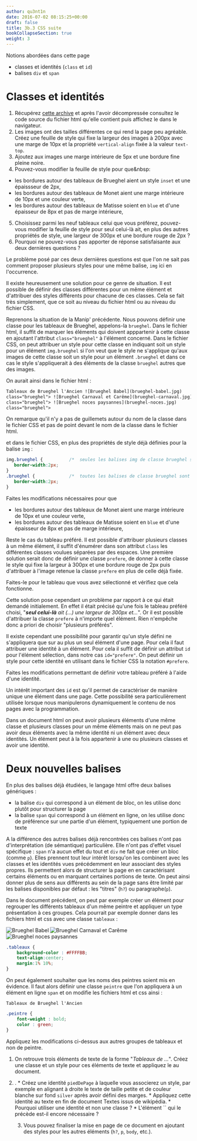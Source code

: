 ```yaml
---
author: qu3nt1n
date: 2016-07-02 08:15:25+00:00
draft: false
title: 3b.3 CSS suite
bookCollapseSection: true
weight: 3
---
```




Notions abordées dans cette page



* classes et identités (`class` et `id`)
* balises `div` et `span`







# Classes et identités








1. Récupérez [cette archive](https://drive.google.com/open?id=0B4Mq2ZGzUQ3VTUtiVi14OWM2ak0) et après l'avoir décompressée consultez le code source du fichier html qu'elle contient puis affichez le dans le navigateur.
2. Les images ont des tailles différentes ce qui rend la page peu agréable. Créez une feuille de style qui fixe la largeur des images à 200px avec une marge de 10px et la propriété `vertical-align` fixée à la valeur `text-top`.
3. Ajoutez aux images une marge intérieure de 5px et une bordure fine pleine noire.
4. Pouvez-vous modifier la feuille de style pour que&nbsp:

  * les bordures autour des tableaux de Brueghel aient un style `inset` et une épaissseur de 2px,
  * les bordures autour des tableaux de Monet aient une marge intérieure de 10px et une couleur verte,
  * les bordures autour des tableaux de Matisse soient en `blue` et d'une épaisseur de 8px et pas de marge intérieure,


5. Choisissez parmi les neuf tableaux celui que vous préférez, pouvez-vous modifier la feuille de style pour seul celui-là ait, en plus des autres propriétés de style, une largeur de 300px et une bordure rouge de 2px ?
6. Pourquoi ne pouvez-vous pas apporter de réponse satisfaisante aux deux dernières questions ?




Le problème posé par ces deux dernières questions est que l'on ne sait pas comment proposer plusieurs styles pour une même balise, `img` ici en l'occurrence.

Il existe heureusement une solution pour ce genre de situation. Il est possible de définir des classes différentes pour un même élément et d'attribuer des styles différents pour chacune de ces classes. Cela se fait très simplement, que ce soit au niveau du fichier html ou au niveau du fichier CSS.

Reprenons la situation de la Manip' précédente. Nous pouvons définir une classe pour les tableaux de Brueghel, appelons-la `brueghel`. Dans le fichier html, il suffit de marquer les éléments qui doivent apppartenir à cette classe en ajoutant l'attribut `class="brueghel"` à l'élément concerné. Dans le fichier CSS, on peut attribuer un style pour cette
classe en indiquant soit un style pour un élément `img.brueghel` si l'on veut que le style ne
s'applique qu'aux images de cette classe soit un style pour un élément `.brueghel` et dans ce cas le style s'appliquerait à des éléments de la classe `brueghel` autres que des images.

On aurait ainsi dans le fichier html :




~~~html
Tableaux de Brueghel l'Ancien ![Brueghel Babel](brueghel-babel.jpg)
class="brueghel"> ![Brueghel Carnaval et Carême](brueghel-carnaval.jpg)
class="brueghel"> ![Brueghel noces paysannes](brueghel-noces.jpg)
class="brueghel">
~~~


On remarque qu'il n'y a pas de guillemets autour du nom de la classe
dans le fichier CSS et pas de point devant le nom de la classe dans le
fichier html.


et dans le fichier CSS, en plus des propriétés de style déjà
définies pour la balise `img` :

~~~css
img.brueghel {          /*  seules les balises img de classe brueghel sont impactées */
   border-width:2px;
}
.brueghel {             /*  toutes les balises de classe brueghel sont impactées */
   border-width:2px;
}
~~~




Faites les modifications nécessaires pour que



* les bordures autour des tableaux de Monet aient une marge intérieure de 10px et une couleur verte,
* les bordures autour des tableaux de Matisse soient en `blue` et d'une épaisseur de 8px et pas de marge intérieure,




Reste le cas du tableau préféré. Il est possible d'attribuer
plusieurs classes à un même élément, il suffit d'énumérer dans son
attribut `class` les différentes classes voulues séparées
par des espaces. Une première solution serait donc de définir une
classe `prefere`, de donner à cette classe le style qui
fixe la largeur à 300px et une bordure rouge de 2px puis d'attribuer à
l'image retenue la classe `prefere` en plus de celle déjà
fixée.


Faites-le pour le tableau que vous avez sélectionné et vérifiez que
cela fonctionne.


Cette solution pose cependant un problème par rapport à ce qui était
demandé initialement. En effet il était précisé qu'une fois le tableau
préféré choisi, "_**seul celui-là** ait (...) une largeur de
300px et..._". Or il est possible d'attribuer la
classe `prefere` à n'importe quel élément. Rien n'empêche
donc a priori de choisir "plusieurs préférés".

Il existe cependant une possibilité pour garantir qu'un style
défini ne s'appliquera que sur au plus un seul élément d'une
page. Pour cela il faut attribuer
une identité à un élément. Pour cela il suffit
de définir un attribut `id` pour l'élément
sélection, dans notre cas `id="prefere"`. On peut
définir un style pour cette identité en utilisant dans le fichier
CSS la notation `#prefere`.


Faites les modifications permettant de définir votre tableau préféré
à l'aide d'une identité.


Un intérêt important des `id` est qu'il permet de
caractériser de manière unique une élément dans une page. Cette
possibilité sera particulièrement utilisée lorsque nous manipulerons
dynamiquement le contenu de nos pages avec la programmation.


Dans un document html on peut avoir plusieurs éléments d'une même
classe et plusieurs classes pour un même éléments mais on ne peut
pas avoir deux éléments avec la même identité ni un élément avec
deux identités. Un élément peut à la fois appartenir à une ou plusieurs
classes et avoir une identité.




# Deux nouvelles balises


En plus des balises déjà étudiées, le langage html offre deux
balises génériques :



* la balise `div` qui correspond à un élément de bloc, on les utilise donc plutôt pour structurer la page
* la balise `span` qui correspond à un élément en ligne, on les utilise donc de préférence sur une partie d'un élément, typiquement une portion de texte

A la différence des autres balises déjà rencontrées ces balises
n'ont pas d'interprétation (de sémantique) particulière. Elle n'ont
pas d'effet visuel spécifique : `span` n'a aucun
effet du tout et `div` ne fait que créer un bloc
(comme `p`). Elles prennent tout leur intérêt lorsqu'on
les combinent avec les classes et les identités vues précédemment en
leur associant des styles propres. Ils permettent alors de
structurer la page en en caractérisant certains éléments ou en
marquant certaines portions de texte. On peut ainsi donner plus de
sens aux différents au sein de la page sans être limité par les
balises disponibles par défaut : les "titres" (`h?`)
ou paragraphe(`p`).

Dans le document précédent, on peut par exemple créer un élément
pour regrouper les différents tableaux d'un même peintre et
appliquer un type présentation à ces groupes. Cela pourrait par
exemple donner dans les fichiers html et css avec une
classe `tableaux` :













<img src="/uploads/docs/doc03b/brueghel-babel.jpg" alt="Brueghel Babel" class="brueghel"></img>
<img src="/uploads/docs/doc03b/brueghel-carnaval.jpg" alt="Brueghel Carnaval et Carême" class="brueghel"></img>
<img src="/uploads/docs/doc03b/brueghel-noces.jpg" alt="Brueghel noces paysannes" class="brueghel"></img>











~~~css
.tableaux {
    background-color : #FFFFBB;
    text-align:center;
    margin:1% 10%;
}
~~~



On peut également souhaiter que les noms des peintres soient mis en
évidence. Il faut alors définir une classe `peintre` que
l'on appliquera à un élément en ligne `span` et on
modifie les fichiers html et css ainsi :



    Tableaux de Brueghel l'Ancien





~~~css
.peintre {
    font-weight : bold;
    color : green;
}
~~~





Appliquez les modifications ci-dessus aux autres groupes de tableaux
et non de peintre.








1. On retrouve trois éléments de texte de la forme "_Tableaux de ..._". Créez une classe et un style pour ces éléments de texte et appliquez le au document.
2. .
 	    * Créez une identité `piedDePage` à laquelle vous associerez un style, par exemple en alignant à droite le texte de taille petite et de couleur blanche sur fond `silver` après avoir défini des marges.
 	    * Appliquez cette identité au texte en fin de document Textes issus de wikipédia.
 	    * Pourquoi utiliser une identité et non une classe ?
 	    * L'élément `` qui le précède est-il encore nécessaire ?


 	  3. Vous pouvez finaliser la mise en page de ce document en ajoutant des styles pour les autres éléments (`h?`, `p`, `body`, etc.).
